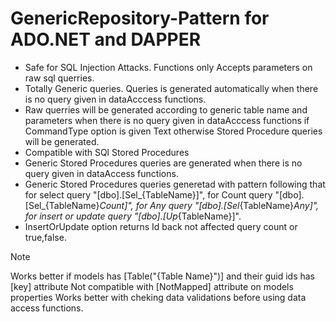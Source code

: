 # GenericRepository-Pattern for ADO.NET and DAPPER

- Safe for SQL Injection Attacks. Functions only Accepts parameters on raw sql querries.
- Totally Generic queries. Queries is generated automatically when there is no query given in dataAcccess functions.
- Raw querries will be generated according to generic table name and parameters when there is no query given in dataAcccess functions if CommandType option is given Text otherwise Stored Procedure queries will be generated.
- Compatible with SQl Stored Procedures
- Generic Stored Procedures queries are generated when there is no query given in dataAccess functions.
- Generic Stored Procedures queries generetad with pattern following that for select query "[dbo].[Sel_{TableName}]", for Count query "[dbo].[Sel_{TableName}_Count]", for Any query "[dbo].[Sel_{TableName}_Any]", for insert or update query "[dbo].[Up_{TableName}]".
- InsertOrUpdate option returns Id back not affected query count or true,false.


> [!NOTE]
> Works better if models has [Table("{Table Name}")] and their guid ids has [key] attribute
> Not compatible with [NotMapped] attribute on models properties
> Works better with cheking data validations before using data access functions.
